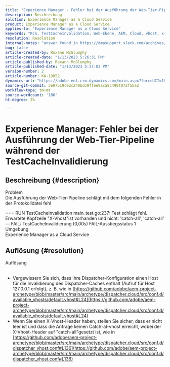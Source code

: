 ```yaml
---
title: "Experience Manager - Fehler bei der Ausführung der Web-Tier-Pipeline während der TestCacheInvalidierung"
description: Beschreibung
solution: Experience Manager as a Cloud Service
product: Experience Manager as a Cloud Service
applies-to: "Experience Manager as a Cloud Service"
keywords: "KCS, TestCacheInvalidation, Web-Ebene, AEM, Cloud, vhost, x-vhost"
resolution: Resolution
internal-notes: "answer found in https://dmasupport.slack.com/archives/C013SBSHPKK/p1645102872540889?thread_ts=1645102277.855389&cid=C013SBSHPKK"
bug: false
article-created-by: Roxann McGlumphy
article-created-date: "1/13/2023 5:26:31 PM"
article-published-by: Roxann McGlumphy
article-published-date: "1/13/2023 5:37:03 PM"
version-number: 2
article-number: KA-19052
dynamics-url: "https://adobe-ent.crm.dynamics.com/main.aspx?forceUCI=1&pagetype=entityrecord&etn=knowledgearticle&id=fc7dcd69-6793-ed11-aad1-6045bd006a22"
source-git-commit: 3e07519ce2c240bd39ffee9aca8c490f072f5ba2
workflow-type: tm+mt
source-wordcount: '186'
ht-degree: 2%

---
```


# Experience Manager: Fehler bei der Ausführung der Web-Tier-Pipeline während der TestCacheInvalidierung

## Beschreibung {#description}

Problem<br>
Die Ausführung der Web-Tier-Pipeline schlägt mit dem folgenden Fehler in der Protokolldatei fehl

=== RUN TestCacheInvalidation main_test.go:237: Test schlägt fehl. Erwartete Kopfzeile &quot;X-Vhost&quot;ist vorhanden und nicht: &#39;catch-all&#39;, &#39;catch-all&#39; — FAIL: TestCacheInvalidierung (0,00s) FAIL-Ausstiegsstatus 1
<br>Umgebung<br>
Experience Manager as a Cloud Service


## Auflösung {#resolution}

Auflösung<br><br>
- Vergewissern Sie sich, dass Ihre Dispatcher-Konfiguration einen Host für die Invalidierung des Dispatcher-Caches enthält (Aufruf für Host 127.0.0.1 erfolgt), z. B. wie in [https://github.com/adobe/aem-project-archetype/blob/master/src/main/archetype/dispatcher.cloud/src/conf.d/available_vhosts/default.vhost#L24](https://github.com/adobe/aem-project-archetype/blob/master/src/main/archetype/dispatcher.cloud/src/conf.d/available_vhosts/default.vhost#L24)
- Wenn Sie einen X-Vhost-Header haben, stellen Sie sicher, dass er nicht leer ist und dass die Anfrage keinen Catch-al-vhost erreicht, wobei der X-Vhost-Header auf &quot;catch-all&quot;gesetzt ist, wie in [https://github.com/adobe/aem-project-archetype/blob/master/src/main/archetype/dispatcher.cloud/src/conf.d/dispatcher_vhost.conf#L136](https://github.com/adobe/aem-project-archetype/blob/master/src/main/archetype/dispatcher.cloud/src/conf.d/dispatcher_vhost.conf#L136)

